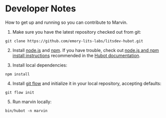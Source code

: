 # Developer Notes

How to get up and running so you can contribute to Marvin.

1. Make sure you have the latest repository checked out from git:
  ```
  git clone https://github.com/emory-lits-labs/litsdev-hubot.git
  ```

2. Install  [node.js](https://github.com/emory-lits-labs/litsdev-hubot.git) and [npm](https://npmjs.org/).  If you have trouble, check out [node.js and npm install instructions](http://joyent.com/blog/installing-node-and-npm) recommended in the [Hubot documentation](https://hubot.github.com/docs/).

3. Install local dependencies:
  ```
  npm install
  ```

4. Install [git flow](https://github.com/nvie/gitflow) and initialize it in your local repository, accepting defaults:
  ```
  git flow init
  ```

5. Run marvin locally:
  ```
  bin/hubot -n marvin
  ```
